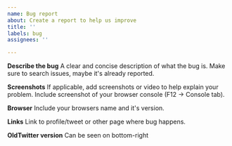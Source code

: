 ```yaml
---
name: Bug report
about: Create a report to help us improve
title: ''
labels: bug
assignees: ''

---
```


**Describe the bug**
A clear and concise description of what the bug is. Make sure to search issues, maybe it's already reported.

**Screenshots**
If applicable, add screenshots or video to help explain your problem. Include screenshot of your browser console (F12 -> Console tab).

**Browser**
Include your browsers name and it's version.

**Links**
Link to profile/tweet or other page where bug happens.

**OldTwitter version**
Can be seen on bottom-right
